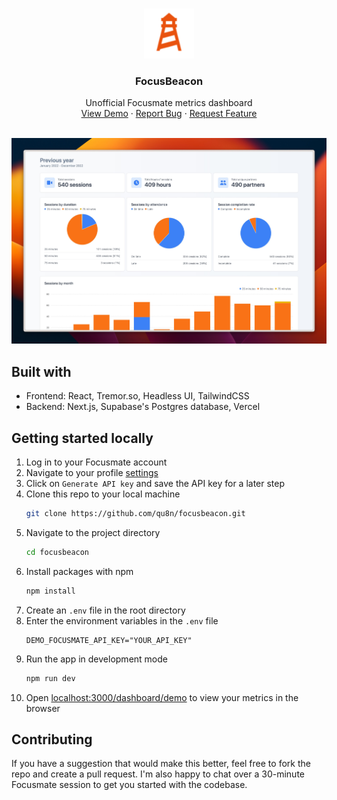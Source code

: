 <a name="readme-top"></a>

<br />
<div align="center">
  <a href="https://github.com/qu8n/FocusBeacon">
    <img src="public/logo.png" alt="Logo" width="80" height="80">
  </a>

<h3 align="center">FocusBeacon</h3>

  <p align="center">
    Unofficial Focusmate metrics dashboard
    <br />
    <a href="https://www.focusbeacon.com/dashboard/demo">View Demo</a>
    ·
    <a href="https://github.com/qu8n/FocusBeacon/issues">Report Bug</a>
    ·
    <a href="https://github.com/qu8n/FocusBeacon/issues">Request Feature</a>
  </p>
</div>

<br />
<img src="public/FocusBeaconPreview.jpg" alt="FocusBeacon preview">
<br />

## Built with

* Frontend: React, Tremor.so, Headless UI, TailwindCSS
* Backend: Next.js, Supabase's Postgres database, Vercel

## Getting started locally

1. Log in to your Focusmate account
2. Navigate to your profile [settings](https://www.focusmate.com/profile/edit-p)
3. Click on `Generate API key` and save the API key for a later step
4. Clone this repo to your local machine
   ```sh
   git clone https://github.com/qu8n/focusbeacon.git
   ```
5. Navigate to the project directory
   ```sh
   cd focusbeacon
   ```
6. Install packages with npm
   ```sh
   npm install
   ```
7. Create an `.env` file in the root directory
8. Enter the environment variables in the `.env` file
   ```
   DEMO_FOCUSMATE_API_KEY="YOUR_API_KEY"
   ```
9. Run the app in development mode
   ```sh
   npm run dev
   ```
10. Open [localhost:3000/dashboard/demo](http://localhost:3000/dashboard/demo) to view your metrics in the browser

## Contributing

If you have a suggestion that would make this better, feel free to fork the repo and create a pull request. 
I'm also happy to chat over a 30-minute Focusmate session to get you started with the codebase.